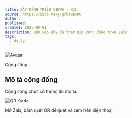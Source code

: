 ```yaml
---
title: XÂY KÊNH TRIỆU VIEWS - K11
source: https://zalo.me/g/grbtwk806
author:
published:
created: 2025-09-01
description: Bấm vào đây để tham gia cộng đồng trên Zalo
tags:
  - daily
---
```

![Avatar](https://s480-ava-grp-talk.zadn.vn/5/5/a/f/6/480/1572ea5877c6498afa562524a5ba94d0.jpg)

Cộng đồng

## Mô tả cộng đồng

Cộng đồng chưa có thông tin mô tả.

![QR-Code](https://group-qr.zdn.vn/1/d1182e4e8f04665a3f15)

Mở Zalo, bấm quét QR để quét và xem trên điện thoại